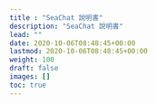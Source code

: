 ```yaml
---
title : "SeaChat 說明書"
description: "SeaChat 說明書"
lead: ""
date: 2020-10-06T08:48:45+00:00
lastmod: 2020-10-06T08:48:45+00:00
weight: 100
draft: false
images: []
toc: true
---
```

